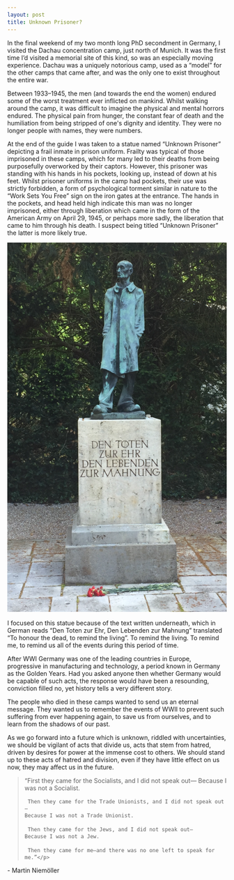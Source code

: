 ```yaml
---
layout: post
title: Unknown Prisoner?
---
```


In the final weekend of my two month long PhD secondment in Germany, I visited the Dachau concentration camp, just north of Munich. It was the first time I’d visited a memorial site of this kind, so was an especially moving experience. Dachau was a uniquely notorious camp, used as a “model” for the other camps that came after, and was the only one to exist throughout the entire war.

Between 1933–1945, the men (and towards the end the women) endured some of the worst treatment ever inflicted on mankind. Whilst walking around the camp, it was difficult to imagine the physical and mental horrors endured. The physical pain from hunger, the constant fear of death and the humiliation from being stripped of one's dignity and identity. They were no longer people with names, they were numbers.

At the end of the guide I was taken to a statue named “Unknown Prisoner” depicting a frail inmate in prison uniform. Frailty was typical of those imprisoned in these camps, which for many led to their deaths from being purposefully overworked by their captors. However, this prisoner was standing with his hands in his pockets, looking up, instead of down at his feet. Whilst prisoner uniforms in the camp had pockets, their use was strictly forbidden, a form of psychological torment similar in nature to the “Work Sets You Free” sign on the iron gates at the entrance. The hands in the pockets, and head held high indicate this man was no longer imprisoned, either through liberation which came in the form of the American Army on April 29, 1945, or perhaps more sadly, the liberation that came to him through his death. I suspect being titled “Unknown Prisoner” the latter is more likely true.

<img src="/images/unknownprisoner.png?raw=true" alt="unknownprisoner.png">

I focused on this statue because of the text written underneath, which in German reads “Den Toten zur Ehr, Den Lebenden zur Mahnung” translated “To honour the dead, to remind the living”. To remind the living. To remind me, to remind us all of the events during this period of time.

After WWI Germany was one of the leading countries in Europe, progressive in manufacturing and technology, a period known in Germany as the Golden Years. Had you asked anyone then whether Germany would be capable of such acts, the response would have been a resounding, conviction filled no, yet history tells a very different story.

The people who died in these camps wanted to send us an eternal message. They wanted us to remember the events of WWII to prevent such suffering from ever happening again, to save us from ourselves, and to learn from the shadows of our past.

As we go forward into a future which is unknown, riddled with uncertainties, we should be vigilant of acts that divide us, acts that stem from hatred, driven by desires for power at the immense cost to others. We should stand up to these acts of hatred and division, even if they have little effect on us now, they may affect us in the future.

<blockquote class="pullquote">
    <p>“First they came for the Socialists, and I did not speak out—
    Because I was not a Socialist.

     Then they came for the Trade Unionists, and I did not speak out—
    Because I was not a Trade Unionist.

     Then they came for the Jews, and I did not speak out—
    Because I was not a Jew.

     Then they came for me—and there was no one left to speak for me.”</p>
</blockquote>- Martin Niemöller


